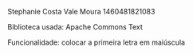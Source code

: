 Stephanie Costa Vale Moura
1460481821083

Biblioteca usada: Apache Commons Text

Funcionalidade: colocar a primeira letra em maiúscula